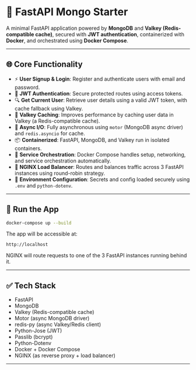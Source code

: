 
# 🚀 FastAPI Mongo Starter

A minimal FastAPI application powered by **MongoDB** and **Valkey (Redis-compatible cache)**, secured with **JWT authentication**, containerized with **Docker**, and orchestrated using **Docker Compose**.

---

## 🌐 Core Functionality

* ⚡ **User Signup & Login**: Register and authenticate users with email and password.
* 🔐 **JWT Authentication**: Secure protected routes using access tokens.
* 🔍 **Get Current User**: Retrieve user details using a valid JWT token, with cache fallback using Valkey.
* 🚀 **Valkey Caching**: Improves performance by caching user data in Valkey (a Redis-compatible cache).
* 🧩 **Async I/O**: Fully asynchronous using `motor` (MongoDB async driver) and `redis.asyncio` for cache.
* 📦 **Containerized**: FastAPI, MongoDB, and Valkey run in isolated containers.
* 🔧 **Service Orchestration**: Docker Compose handles setup, networking, and service orchestration automatically.
* 📡 **NGINX Load Balancer**: Routes and balances traffic across 3 FastAPI instances using round-robin strategy.
* 🔐 **Environment Configuration**: Secrets and config loaded securely using `.env` and `python-dotenv`.

---

## 🐳 Run the App

```bash
docker-compose up --build
```

The app will be accessible at:

```
http://localhost
```

NGINX will route requests to one of the 3 FastAPI instances running behind it.

---

## ✅ Tech Stack

* FastAPI
* MongoDB
* Valkey (Redis-compatible cache)
* Motor (async MongoDB driver)
* redis-py (async Valkey/Redis client)
* Python-Jose (JWT)
* Passlib (bcrypt)
* Python-Dotenv
* Docker + Docker Compose
* NGINX (as reverse proxy + load balancer)

---
